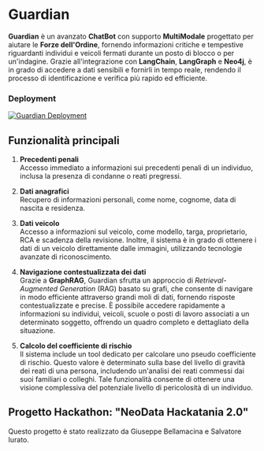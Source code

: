# Guardian

**Guardian** è un avanzato **ChatBot** con supporto **MultiModale** progettato per aiutare le **Forze dell'Ordine**, fornendo informazioni critiche e tempestive riguardanti individui e veicoli fermati durante un posto di blocco o per un'indagine. Grazie all'integrazione con **LangChain**, **LangGraph** e **Neo4j**, è in grado di accedere a dati sensibili e fornirli in tempo reale, rendendo il processo di identificazione e verifica più rapido ed efficiente.

### Deployment
[![Guardian Deployment](https://badgen.net/badge/Guardian/Streamlit%20App/green)](https://guardianbot.streamlit.app)

## Funzionalità principali

1. **Precedenti penali**  
   Accesso immediato a informazioni sui precedenti penali di un individuo, inclusa la presenza di condanne o reati pregressi.

2. **Dati anagrafici**  
   Recupero di informazioni personali, come nome, cognome, data di nascita e residenza.

3. **Dati veicolo**  
   Accesso a informazioni sul veicolo, come modello, targa, proprietario, RCA e scadenza della revisione. Inoltre, il sistema è in grado di ottenere i dati di un veicolo direttamente dalle immagini, utilizzando tecnologie avanzate di riconoscimento.

4. **Navigazione contestualizzata dei dati**  
   Grazie a **GraphRAG**, Guardian sfrutta un approccio di *Retrieval-Augmented Generation* (RAG) basato su grafi, che consente di navigare in modo efficiente attraverso grandi moli di dati, fornendo risposte contestualizzate e precise. È possibile accedere rapidamente a informazioni su individui, veicoli, scuole o posti di lavoro associati a un determinato soggetto, offrendo un quadro completo e dettagliato della situazione.

5. **Calcolo del coefficiente di rischio**  
   Il sistema include un tool dedicato per calcolare uno pseudo coefficiente di rischio. Questo valore è determinato sulla base del livello di gravità dei reati di una persona, includendo un'analisi dei reati commessi dai suoi familiari o colleghi. Tale funzionalità consente di ottenere una visione complessiva del potenziale livello di pericolosità di un individuo.

## Progetto Hackathon: "NeoData Hackatania 2.0"

Questo progetto è stato realizzato da Giuseppe Bellamacina e Salvatore Iurato.
